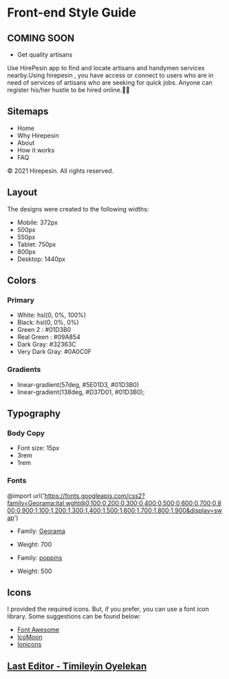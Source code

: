 # Front-end Style Guide

##  COMING SOON 


  - Get quality artisans

Use HirePesin app to find and locate artisans and  handymen services nearby.Using hirepesin
, you have access or connect to users who are in need of services of artisans who are seeking for quick jobs.
Anyone can register his/her hustle to be hired online.🙂😎


## Sitemaps

 -  Home
- Why Hirepesin 
-  About
- How it works
-  FAQ


  © 2021 Hirepesin. All rights reserved.

## Layout

The designs were created to the following widths:

- Mobile:  372px
- 500px
- 550px
- Tablet:  750px 
- 800px 
- Desktop: 1440px

## Colors

### Primary

- White: hsl(0, 0%, 100%)
- Black: hsl(0, 0%, 0%)
- Green 2 : #01D3B0
- Real Green : #09A854
- Dark Gray: #32363C
- Very Dark Gray: #0A0C0F

### Gradients
 -  linear-gradient(57deg, #5E01D3, #01D3B0)
 -  linear-gradient(138deg, #D37D01, #01D3B0);

## Typography

### Body Copy

- Font size: 15px
- 3rem
- 1rem

### Fonts
@import url('https://fonts.googleapis.com/css2?family=Georama:ital,wght@0,100;0,200;0,300;0,400;0,500;0,600;0,700;0,800;0,900;1,100;1,200;1,300;1,400;1,500;1,600;1,700;1,800;1,900&display=swap')

- Family: [Georama](https://fonts.google.com/specimen/Georama?query=Georama)
- Weight: 700

- Family: [poppins](https://fonts.google.com/specimen/Poppins?query=poppins)
- Weight: 500

## Icons

I provided the required icons. But, if you prefer, you can use a font icon library. Some suggestions can be found below:

- [Font Awesome](https://fontawesome.com)
- [IcoMoon](https://icomoon.io)
- [Ionicons](https://ionicons.com)



## [Last Editor - Timileyin Oyelekan](https://github.com/timi-leyin)